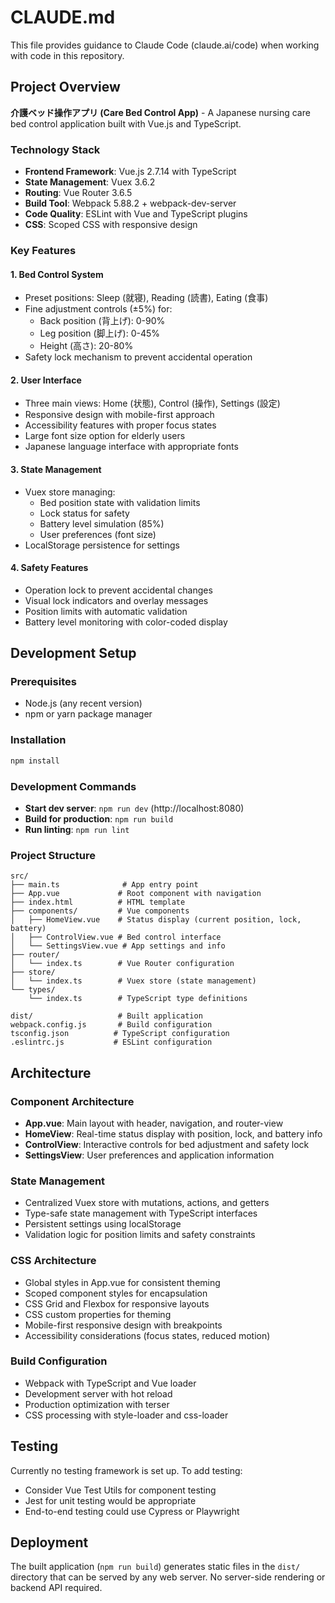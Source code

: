 # CLAUDE.md

This file provides guidance to Claude Code (claude.ai/code) when working with code in this repository.

## Project Overview

**介護ベッド操作アプリ (Care Bed Control App)** - A Japanese nursing care bed control application built with Vue.js and TypeScript.

### Technology Stack

- **Frontend Framework**: Vue.js 2.7.14 with TypeScript
- **State Management**: Vuex 3.6.2
- **Routing**: Vue Router 3.6.5
- **Build Tool**: Webpack 5.88.2 + webpack-dev-server
- **Code Quality**: ESLint with Vue and TypeScript plugins
- **CSS**: Scoped CSS with responsive design

### Key Features

#### 1. **Bed Control System**
- Preset positions: Sleep (就寝), Reading (読書), Eating (食事)
- Fine adjustment controls (±5%) for:
  - Back position (背上げ): 0-90%
  - Leg position (脚上げ): 0-45%  
  - Height (高さ): 20-80%
- Safety lock mechanism to prevent accidental operation

#### 2. **User Interface**
- Three main views: Home (状態), Control (操作), Settings (設定)
- Responsive design with mobile-first approach
- Accessibility features with proper focus states
- Large font size option for elderly users
- Japanese language interface with appropriate fonts

#### 3. **State Management**
- Vuex store managing:
  - Bed position state with validation limits
  - Lock status for safety
  - Battery level simulation (85%)
  - User preferences (font size)
- LocalStorage persistence for settings

#### 4. **Safety Features**
- Operation lock to prevent accidental changes
- Visual lock indicators and overlay messages
- Position limits with automatic validation
- Battery level monitoring with color-coded display

## Development Setup

### Prerequisites
- Node.js (any recent version)
- npm or yarn package manager

### Installation
```bash
npm install
```

### Development Commands
- **Start dev server**: `npm run dev` (http://localhost:8080)
- **Build for production**: `npm run build`
- **Run linting**: `npm run lint`

### Project Structure
```
src/
├── main.ts              # App entry point
├── App.vue             # Root component with navigation
├── index.html          # HTML template
├── components/         # Vue components
│   ├── HomeView.vue    # Status display (current position, lock, battery)
│   ├── ControlView.vue # Bed control interface
│   └── SettingsView.vue # App settings and info
├── router/
│   └── index.ts        # Vue Router configuration
├── store/
│   └── index.ts        # Vuex store (state management)
└── types/
    └── index.ts        # TypeScript type definitions

dist/                   # Built application
webpack.config.js       # Build configuration
tsconfig.json          # TypeScript configuration
.eslintrc.js           # ESLint configuration
```

## Architecture

### Component Architecture
- **App.vue**: Main layout with header, navigation, and router-view
- **HomeView**: Real-time status display with position, lock, and battery info
- **ControlView**: Interactive controls for bed adjustment and safety lock
- **SettingsView**: User preferences and application information

### State Management
- Centralized Vuex store with mutations, actions, and getters
- Type-safe state management with TypeScript interfaces
- Persistent settings using localStorage
- Validation logic for position limits and safety constraints

### CSS Architecture
- Global styles in App.vue for consistent theming
- Scoped component styles for encapsulation
- CSS Grid and Flexbox for responsive layouts
- CSS custom properties for theming
- Mobile-first responsive design with breakpoints
- Accessibility considerations (focus states, reduced motion)

### Build Configuration
- Webpack with TypeScript and Vue loader
- Development server with hot reload
- Production optimization with terser
- CSS processing with style-loader and css-loader

## Testing

Currently no testing framework is set up. To add testing:
- Consider Vue Test Utils for component testing
- Jest for unit testing would be appropriate
- End-to-end testing could use Cypress or Playwright

## Deployment

The built application (`npm run build`) generates static files in the `dist/` directory that can be served by any web server. No server-side rendering or backend API required.